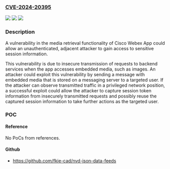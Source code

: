 ### [CVE-2024-20395](https://cve.mitre.org/cgi-bin/cvename.cgi?name=CVE-2024-20395)
![](https://img.shields.io/static/v1?label=Product&message=Cisco%20Webex%20Teams&color=blue)
![](https://img.shields.io/static/v1?label=Version&message=%3D%203.0.13464.0%20&color=brighgreen)
![](https://img.shields.io/static/v1?label=Vulnerability&message=Unprotected%20Transport%20of%20Credentials&color=brighgreen)

### Description

A vulnerability in the media retrieval functionality of Cisco Webex App could allow an unauthenticated, adjacent attacker to gain access to sensitive session information. This vulnerability is due to insecure transmission of requests to backend services when the app accesses embedded media, such as images. An attacker could exploit this vulnerability by sending a message with embedded media that is stored on a messaging server to a targeted user. If the attacker can observe transmitted traffic in a privileged network position, a successful exploit could allow the attacker to capture session token information from insecurely transmitted requests and possibly reuse the captured session information to take further actions as the targeted user.

### POC

#### Reference
No PoCs from references.

#### Github
- https://github.com/fkie-cad/nvd-json-data-feeds


